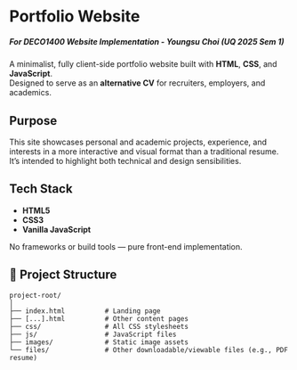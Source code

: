 # Portfolio Website
##### For DECO1400 Website Implementation - Youngsu Choi (UQ 2025 Sem 1)

A minimalist, fully client-side portfolio website built with **HTML**, **CSS**, and **JavaScript**.  
Designed to serve as an **alternative CV** for recruiters, employers, and academics.

## Purpose

This site showcases personal and academic projects, experience, and interests in a more interactive and visual format than a traditional resume. It’s intended to highlight both technical and design sensibilities.

## Tech Stack

- **HTML5**
- **CSS3**
- **Vanilla JavaScript**

No frameworks or build tools — pure front-end implementation.

## 📂 Project Structure
```
project-root/
│
├── index.html          # Landing page
├── [...].html          # Other content pages
├── css/                # All CSS stylesheets
├── js/                 # JavaScript files
├── images/             # Static image assets
└── files/              # Other downloadable/viewable files (e.g., PDF resume)
```

